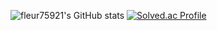 ![fleur75921's GitHub stats](https://github-readme-stats.vercel.app/api?username=fleur75921&show_icons=true&theme=radical)
[![Solved.ac Profile](http://mazassumnida.wtf/api/generate_badge?boj=fleur)](https://solved.ac/fleur)
<!--
**fleur75921/fleur75921** is a ✨ _special_ ✨ repository because its `README.md` (this file) appears on your GitHub profile.

Here are some ideas to get you started:

- 🔭 I’m currently working on ...
- 🌱 I’m currently learning ...
- 👯 I’m looking to collaborate on ...
- 🤔 I’m looking for help with ...
- 💬 Ask me about ...
- 📫 How to reach me: ...
- 😄 Pronouns: ...
- ⚡ Fun fact: ...
-->
